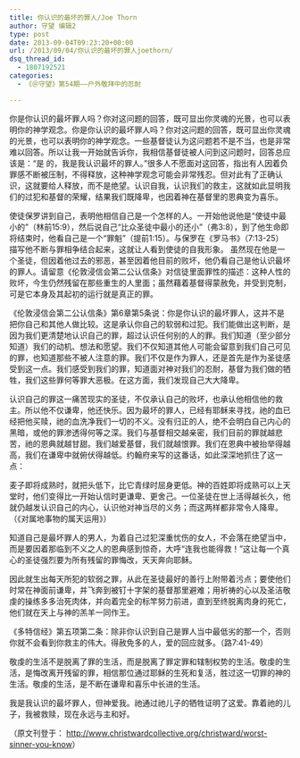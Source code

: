 ```yaml
---
title: 你认识的最坏的罪人/Joe Thorn
author: 守望 编辑2
type: post
date: 2013-09-04T09:23:20+00:00
url: /2013/09/04/你认识的最坏的罪人joethorn/
dsq_thread_id:
  - 1807192521
categories:
  - 《＠守望》第54期——户外敬拜中的忍耐

---
```

<p class="mceWPmore" title="更多..." align="left">
  你是你认识的最坏罪人吗？你对这问题的回答，既可显出你灵魂的光景，也可以表明你的神学观念。<!--more-->你是你认识的最坏罪人吗？你对这问题的回答，既可显出你灵魂的光景，也可以表明你的神学观念。一些基督徒认为这问题若不是不当，也是非常难以回答。所以让我一开始就告诉你，我相信基督徒被人问到这问题时，回答总应该是：“是 的，我是我认识最坏的罪人。”很多人不愿面对这回答，指出有人因着负罪感不断被压制，不得释放，这种神学观念可能会非常残忍。但对此有了正确认识，这就要给人释放，而不是绝望。认识自我，认识我们的救主，这就如此显明我们的过犯和基督的荣耀，结果我们既降卑，也因着神在基督里的恩典变为喜乐。
</p>

<p align="left">
  使徒保罗讲到自己，表明他相信自己是一个怎样的人。一开始他说他是“使徒中最小的”（林前15:9），然后说自己“比众圣徒中最小的还小”（弗3:8），到了他生命即将结束时，他看自己是一个“罪魁”（提前1:15）。与保罗在《罗马书》（7:13-25）描写他不断与罪相争结合起来，这就让人看到使徒的自我形象。 虽然现在他是一个圣徒，但因着他过去的邪恶，甚至因着他目前的败坏，他仍看自己是他认识最坏的罪人。请留意《伦敦浸信会第二公认信条》对信徒里面罪性的描述：这种人性的败坏，今生仍然残留在那些重生的人里面；虽然藉着基督得蒙赦免，并受到克制，可是它本身及其起初的运行就是真正的罪。
</p>

<p align="left">
  《伦敦浸信会第二公认信条》第6章第5条说：你是你认识的最坏罪人，这并不是把你自己和其他人做比较。这是承认你自己的软弱和过犯。我们能做出这判断，是因为我们更清楚地认识自己的罪，超过认识任何别的人的罪。我们知道（至少部分知道）我们的动机、想法和愿望。我们不仅知道其他人可能会留意到我们自己可见的罪，也知道那些不被人注意的罪。我们不仅是作为罪人，还是首先是作为圣徒感受到这一点。我们感受到我们的罪，知道面对神对我们的忍耐，基督为我们做的牺牲，我们这些罪何等罪大恶极。在这方面，我们发现自己大大降卑。
</p>

<p align="left">
  认识自己的罪这一痛苦现实的圣徒，不仅承认自己的败坏，也承认他相信他的救主。所以他不仅谦卑，他还快乐。因为最坏的罪人，已经有耶稣来寻找，祂的血已经把他买赎，祂的血洗净我们一切的不义。没有归正的人，绝不会明白自己内心的黑暗，或他的罪渗透得何等之深。我们与基督相交越亲密，我们目前的罪就越悲苦，祂的恩典就越甘甜。我们越爱基督，我们就越恨罪。我们在恩典中被抬举得越高，我们在谦卑中就俯伏得越低。约翰府来写的这番话，如此深深地抓住了这一点：
</p>

<p align="left">
  麦子即将成熟时，就把头低下，比它青绿时屈身更低。神的百姓即将成熟可以上天堂时，他们变得比一开始认信时更谦卑、更舍己。一位圣徒在世上活得越长久，他就仍越发认识自己的内心，认识他对神当尽的义务；而这两样都非常令人降卑。（《对属地事物的属天运用》）
</p>

<p align="left">
  知道自己是最坏罪人的男人，为着自己过犯深重忧伤的女人，不会落在绝望当中，而是要因着那临到不义之人的恩典感到惊奇，大呼“连我也能得救！”这让每一个真心的圣徒强烈要为所有残留的罪悔改，天天奔向耶稣。
</p>

<p align="left">
  因此就生出每天所犯的软弱之罪，从此在圣徒最好的善行上附带着污点；要使他们时常在神面前谦卑，并飞奔到被钉十字架的基督那里避难；用祈祷的心以及圣洁敬虔的操练多多治死肉体，并向着完全的标竿努力前进，直到至终脱离肉身的死亡，他们就在天上与神的羔羊一同作王。
</p>

<p align="left">
  《多特信经》第五项第二条：除非你认识到自己是罪人当中最低劣的那一个，否则你就不会看到你救主的伟大。得赦免多的人，爱的回应就多。（路7:41-49）
</p>

<p align="left">
  敬虔的生活不是脱离了罪的生活，而是脱离了罪定罪和辖制权势的生活。敬虔的生活，是悔改离开残留的罪，相信那位通过耶稣的生死和复活，胜过这一切罪的神的生活。敬虔的生活，是不断在谦卑和喜乐中长进的生活。
</p>

<p align="left">
  我是我认识的最坏罪人，但神爱我。祂通过祂儿子的牺牲证明了这爱。靠着祂的儿子，我被救赎，现在永远与主和好。
</p>

<p align="left">
  <p align="left">
    （原文刊登于： <a href="http://www.christwardcollective.org/christward/worst-sinner-you-know">http://www.christwardcollective.org/christward/worst-sinner-you-know</a>）
  </p>